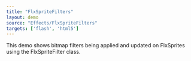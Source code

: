 ```yaml
---
title: "FlxSpriteFilters"
layout: demo
source: "Effects/FlxSpriteFilters"
targets: ['flash', 'html5']
---
```


This demo shows bitmap filters being applied and updated on FlxSprites using the FlxSpriteFilter class.
